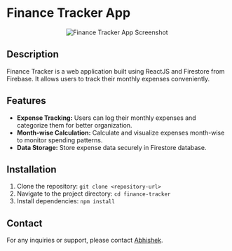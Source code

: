 # Finance Tracker App

<div style="text-align:center">
  <img src="https://github.com/Abhishek-465/Finance-tracker/assets/127030695/1924b5da-aafc-4059-a974-fec29ab8e613" alt="Finance Tracker App Screenshot" />
</div>

## Description
Finance Tracker is a web application built using ReactJS and Firestore from Firebase. It allows users to track their monthly expenses conveniently.

## Features
- **Expense Tracking:** Users can log their monthly expenses and categorize them for better organization.
- **Month-wise Calculation:** Calculate and visualize expenses month-wise to monitor spending patterns.
- **Data Storage:** Store expense data securely in Firestore database.

## Installation
1. Clone the repository: `git clone <repository-url>`
2. Navigate to the project directory: `cd finance-tracker`
3. Install dependencies: `npm install`

## Contact
For any inquiries or support, please contact [Abhishek](mailto:abhi.papan.b2003@example.com).
